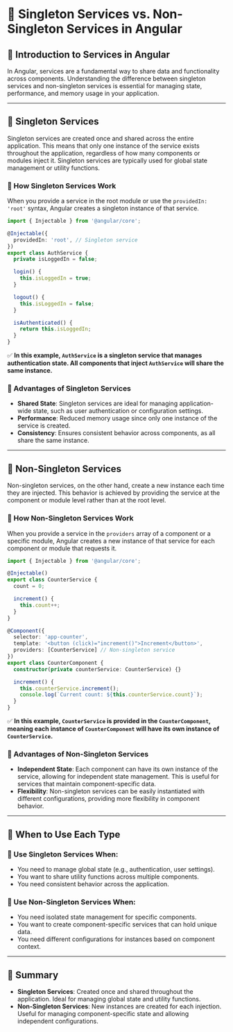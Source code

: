 # **🚀 Singleton Services vs. Non-Singleton Services in Angular**  

## **🔹 Introduction to Services in Angular**  
In Angular, services are a fundamental way to share data and functionality across components. Understanding the difference between singleton services and non-singleton services is essential for managing state, performance, and memory usage in your application.

---

## **🔹 Singleton Services**  
Singleton services are created once and shared across the entire application. This means that only one instance of the service exists throughout the application, regardless of how many components or modules inject it. Singleton services are typically used for global state management or utility functions.

### **📌 How Singleton Services Work**  
When you provide a service in the root module or use the `providedIn: 'root'` syntax, Angular creates a singleton instance of that service.

```typescript
import { Injectable } from '@angular/core';

@Injectable({
  providedIn: 'root', // Singleton service
})
export class AuthService {
  private isLoggedIn = false;

  login() {
    this.isLoggedIn = true;
  }

  logout() {
    this.isLoggedIn = false;
  }

  isAuthenticated() {
    return this.isLoggedIn;
  }
}
```
✅ **In this example, `AuthService` is a singleton service that manages authentication state. All components that inject `AuthService` will share the same instance.**

### **📌 Advantages of Singleton Services**
- **Shared State**: Singleton services are ideal for managing application-wide state, such as user authentication or configuration settings.
- **Performance**: Reduced memory usage since only one instance of the service is created.
- **Consistency**: Ensures consistent behavior across components, as all share the same instance.

---

## **🔹 Non-Singleton Services**  
Non-singleton services, on the other hand, create a new instance each time they are injected. This behavior is achieved by providing the service at the component or module level rather than at the root level.

### **📌 How Non-Singleton Services Work**  
When you provide a service in the `providers` array of a component or a specific module, Angular creates a new instance of that service for each component or module that requests it.

```typescript
import { Injectable } from '@angular/core';

@Injectable()
export class CounterService {
  count = 0;

  increment() {
    this.count++;
  }
}

@Component({
  selector: 'app-counter',
  template: '<button (click)="increment()">Increment</button>',
  providers: [CounterService] // Non-singleton service
})
export class CounterComponent {
  constructor(private counterService: CounterService) {}

  increment() {
    this.counterService.increment();
    console.log(`Current count: ${this.counterService.count}`);
  }
}
```
✅ **In this example, `CounterService` is provided in the `CounterComponent`, meaning each instance of `CounterComponent` will have its own instance of `CounterService`.**

### **📌 Advantages of Non-Singleton Services**
- **Independent State**: Each component can have its own instance of the service, allowing for independent state management. This is useful for services that maintain component-specific data.
- **Flexibility**: Non-singleton services can be easily instantiated with different configurations, providing more flexibility in component behavior.

---

## **🔹 When to Use Each Type**  

### **📌 Use Singleton Services When:**
- You need to manage global state (e.g., authentication, user settings).
- You want to share utility functions across multiple components.
- You need consistent behavior across the application.

### **📌 Use Non-Singleton Services When:**
- You need isolated state management for specific components.
- You want to create component-specific services that can hold unique data.
- You need different configurations for instances based on component context.

---

## **🚀 Summary**
- **Singleton Services**: Created once and shared throughout the application. Ideal for managing global state and utility functions.
- **Non-Singleton Services**: New instances are created for each injection. Useful for managing component-specific state and allowing independent configurations.
